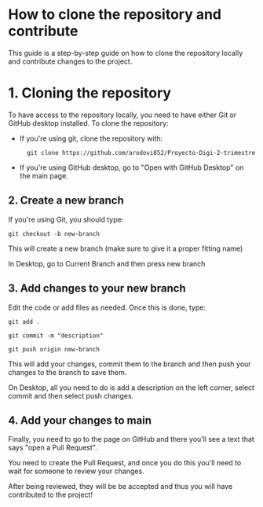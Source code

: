 # How to clone the repository and contribute

This guide is a step-by-step guide on how to clone the repository locally and contribute changes to the project.

# 1. Cloning the repository

To have access to the repository locally, you need to have either Git or GitHub desktop installed. To clone the repository:

- If you're using git, clone the repository with:
    
        git clone https://github.com/arodovi852/Proyecto-Digi-2-trimestre

- If you're using GitHub desktop, go to "Open with GitHub Desktop" on the main page.



## 2. Create a new branch

If you're using Git, you should type:
    
    git checkout -b new-branch

This will create a new branch (make sure to give it a proper fitting name)

In Desktop, go to Current Branch and then press new branch

## 3. Add changes to your new branch

Edit the code or add files as needed. Once this is done, type:

    git add .

    git commit -m "description"

    git push origin new-branch

This will add your changes, commit them to the branch and then push your changes to the branch to save them.

On Desktop, all you need to do is add a description on the left corner, select commit and then select push changes.

## 4. Add your changes to main

Finally, you need to go to the page on GitHub and there you’ll see a text that says "open a Pull Request".

You need to create the Pull Request, and once you do this you'll need to wait for someone to review your changes.

After being reviewed, they will be be accepted and thus you will have contributed to the project!
